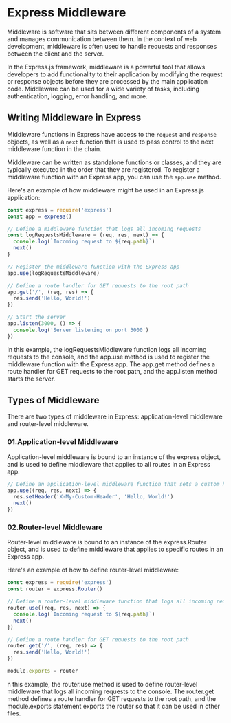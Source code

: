 # Express Middleware

Middleware is software that sits between different components of a system and manages communication between them.
In the context of web development, middleware is often used to handle requests and responses between the client and the server.

In the Express.js framework, middleware is a powerful tool that allows developers to add functionality to their application by modifying the request or response objects before they are processed by the main application code.
Middleware can be used for a wide variety of tasks, including authentication, logging, error handling, and more.

## Writing Middleware in Express

Middleware functions in Express have access to the `request` and `response` objects, as well as a `next` function that is used to pass control to the next middleware function in the chain. 

Middleware can be written as standalone functions or classes, and they are typically executed in the order that they are registered. To register a middleware function with an Express app, you can use the `app.use` method.

Here's an example of how middleware might be used in an Express.js application:

```javascript
const express = require('express')
const app = express()

// Define a middleware function that logs all incoming requests
const logRequestsMiddleware = (req, res, next) => {
  console.log(`Incoming request to ${req.path}`)
  next()
}

// Register the middleware function with the Express app
app.use(logRequestsMiddleware)

// Define a route handler for GET requests to the root path
app.get('/', (req, res) => {
  res.send('Hello, World!')
})

// Start the server
app.listen(3000, () => {
  console.log('Server listening on port 3000')
})


```

In this example, the logRequestsMiddleware function logs all incoming requests to the console, and the app.use method is used to register the middleware function with the Express app. The app.get method defines a route handler for GET requests to the root path, and the app.listen method starts the server.

## Types of Middleware
There are two types of middleware in Express: application-level middleware and router-level middleware.

### 01.Application-level Middleware
  Application-level middleware is bound to an instance of the express object, and is used to define middleware that applies to all routes in an Express app.
```javascript
// Define an application-level middleware function that sets a custom header
app.use((req, res, next) => {
  res.setHeader('X-My-Custom-Header', 'Hello, World!')
  next()
})
```

### 02.Router-level Middleware
Router-level middleware is bound to an instance of the express.Router object, and is used to define middleware that applies to specific routes in an Express app.

Here's an example of how to define router-level middleware:
```javascript
const express = require('express')
const router = express.Router()

// Define a router-level middleware function that logs all incoming requests
router.use((req, res, next) => {
  console.log(`Incoming request to ${req.path}`)
  next()
})

// Define a route handler for GET requests to the root path
router.get('/', (req, res) => {
  res.send('Hello, World!')
})

module.exports = router
```
n this example, the router.use method is used to define router-level middleware that logs all incoming requests to the console. The router.get method defines a route handler for GET requests to the root path, and the module.exports statement exports the router so that it can be used in other files.
